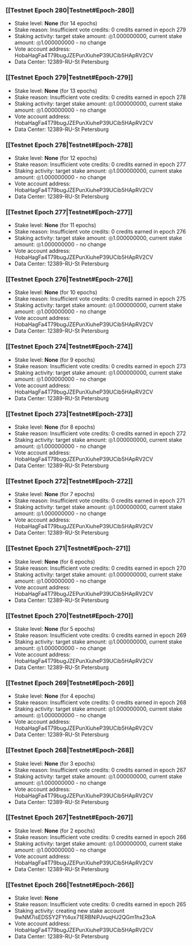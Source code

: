 ### [[Testnet Epoch 280|Testnet#Epoch-280]]
* Stake level: **None** (for 14 epochs)
* Stake reason: Insufficient vote credits: 0 credits earned in epoch 279
* Staking activity: target stake amount: ◎1.000000000, current stake amount: ◎1.000000000 - no change
* Vote account address: HobaHagFa4T79bugJZEPunXiuheP39UCib5HApRV2CV
* Data Center: 12389-RU-St Petersburg
### [[Testnet Epoch 279|Testnet#Epoch-279]]
* Stake level: **None** (for 13 epochs)
* Stake reason: Insufficient vote credits: 0 credits earned in epoch 278
* Staking activity: target stake amount: ◎1.000000000, current stake amount: ◎1.000000000 - no change
* Vote account address: HobaHagFa4T79bugJZEPunXiuheP39UCib5HApRV2CV
* Data Center: 12389-RU-St Petersburg
### [[Testnet Epoch 278|Testnet#Epoch-278]]
* Stake level: **None** (for 12 epochs)
* Stake reason: Insufficient vote credits: 0 credits earned in epoch 277
* Staking activity: target stake amount: ◎1.000000000, current stake amount: ◎1.000000000 - no change
* Vote account address: HobaHagFa4T79bugJZEPunXiuheP39UCib5HApRV2CV
* Data Center: 12389-RU-St Petersburg
### [[Testnet Epoch 277|Testnet#Epoch-277]]
* Stake level: **None** (for 11 epochs)
* Stake reason: Insufficient vote credits: 0 credits earned in epoch 276
* Staking activity: target stake amount: ◎1.000000000, current stake amount: ◎1.000000000 - no change
* Vote account address: HobaHagFa4T79bugJZEPunXiuheP39UCib5HApRV2CV
* Data Center: 12389-RU-St Petersburg
### [[Testnet Epoch 276|Testnet#Epoch-276]]
* Stake level: **None** (for 10 epochs)
* Stake reason: Insufficient vote credits: 0 credits earned in epoch 275
* Staking activity: target stake amount: ◎1.000000000, current stake amount: ◎1.000000000 - no change
* Vote account address: HobaHagFa4T79bugJZEPunXiuheP39UCib5HApRV2CV
* Data Center: 12389-RU-St Petersburg
### [[Testnet Epoch 274|Testnet#Epoch-274]]
* Stake level: **None** (for 9 epochs)
* Stake reason: Insufficient vote credits: 0 credits earned in epoch 273
* Staking activity: target stake amount: ◎1.000000000, current stake amount: ◎1.000000000 - no change
* Vote account address: HobaHagFa4T79bugJZEPunXiuheP39UCib5HApRV2CV
* Data Center: 12389-RU-St Petersburg
### [[Testnet Epoch 273|Testnet#Epoch-273]]
* Stake level: **None** (for 8 epochs)
* Stake reason: Insufficient vote credits: 0 credits earned in epoch 272
* Staking activity: target stake amount: ◎1.000000000, current stake amount: ◎1.000000000 - no change
* Vote account address: HobaHagFa4T79bugJZEPunXiuheP39UCib5HApRV2CV
* Data Center: 12389-RU-St Petersburg
### [[Testnet Epoch 272|Testnet#Epoch-272]]
* Stake level: **None** (for 7 epochs)
* Stake reason: Insufficient vote credits: 0 credits earned in epoch 271
* Staking activity: target stake amount: ◎1.000000000, current stake amount: ◎1.000000000 - no change
* Vote account address: HobaHagFa4T79bugJZEPunXiuheP39UCib5HApRV2CV
* Data Center: 12389-RU-St Petersburg
### [[Testnet Epoch 271|Testnet#Epoch-271]]
* Stake level: **None** (for 6 epochs)
* Stake reason: Insufficient vote credits: 0 credits earned in epoch 270
* Staking activity: target stake amount: ◎1.000000000, current stake amount: ◎1.000000000 - no change
* Vote account address: HobaHagFa4T79bugJZEPunXiuheP39UCib5HApRV2CV
* Data Center: 12389-RU-St Petersburg
### [[Testnet Epoch 270|Testnet#Epoch-270]]
* Stake level: **None** (for 5 epochs)
* Stake reason: Insufficient vote credits: 0 credits earned in epoch 269
* Staking activity: target stake amount: ◎1.000000000, current stake amount: ◎1.000000000 - no change
* Vote account address: HobaHagFa4T79bugJZEPunXiuheP39UCib5HApRV2CV
* Data Center: 12389-RU-St Petersburg
### [[Testnet Epoch 269|Testnet#Epoch-269]]
* Stake level: **None** (for 4 epochs)
* Stake reason: Insufficient vote credits: 0 credits earned in epoch 268
* Staking activity: target stake amount: ◎1.000000000, current stake amount: ◎1.000000000 - no change
* Vote account address: HobaHagFa4T79bugJZEPunXiuheP39UCib5HApRV2CV
* Data Center: 12389-RU-St Petersburg
### [[Testnet Epoch 268|Testnet#Epoch-268]]
* Stake level: **None** (for 3 epochs)
* Stake reason: Insufficient vote credits: 0 credits earned in epoch 267
* Staking activity: target stake amount: ◎1.000000000, current stake amount: ◎1.000000000 - no change
* Vote account address: HobaHagFa4T79bugJZEPunXiuheP39UCib5HApRV2CV
* Data Center: 12389-RU-St Petersburg
### [[Testnet Epoch 267|Testnet#Epoch-267]]
* Stake level: **None** (for 2 epochs)
* Stake reason: Insufficient vote credits: 0 credits earned in epoch 266
* Staking activity: target stake amount: ◎1.000000000, current stake amount: ◎1.000000000 - no change
* Vote account address: HobaHagFa4T79bugJZEPunXiuheP39UCib5HApRV2CV
* Data Center: 12389-RU-St Petersburg
### [[Testnet Epoch 266|Testnet#Epoch-266]]
* Stake level: **None**
* Stake reason: Insufficient vote credits: 0 credits earned in epoch 265
* Staking activity: creating new stake account 9wNM7isEDSSY2FYt4ux71ERBNiPJvuqHJ2QGm1hx23oA
* Vote account address: HobaHagFa4T79bugJZEPunXiuheP39UCib5HApRV2CV
* Data Center: 12389-RU-St Petersburg